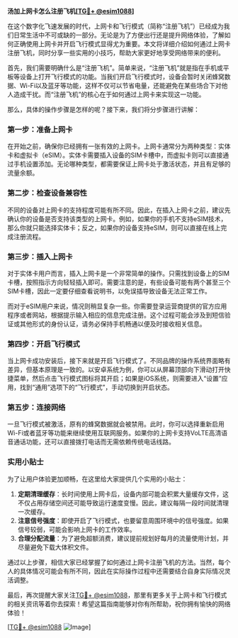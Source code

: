 **汤加上网卡怎么注册飞机[[TG💪+ @esim1088](https://t.me/s/esim1088)]**

在这个数字化飞速发展的时代，上网卡和飞行模式（简称“注册飞机”）已经成为我们日常生活中不可或缺的一部分。无论是为了方便出行还是提升网络体验，了解如何正确使用上网卡并开启飞行模式显得尤为重要。本文将详细介绍如何通过上网卡注册飞机，同时分享一些实用的小技巧，帮助大家更好地享受网络带来的便利。

首先，我们需要明确什么是“注册飞机”。简单来说，“注册飞机”就是指在手机或平板等设备上打开飞行模式的功能。当我们开启飞行模式时，设备会暂时关闭蜂窝数据、Wi-Fi以及蓝牙等功能，这样不仅可以节省电量，还能避免在某些场合下对他人造成干扰。而“注册飞机”的核心在于如何通过上网卡来实现这一功能。

那么，具体的操作步骤是怎样的呢？接下来，我们将分步骤进行讲解：

### 第一步：准备上网卡

在开始之前，确保你已经拥有一张有效的上网卡。上网卡通常分为两种类型：实体卡和虚拟卡（eSIM）。实体卡需要插入设备的SIM卡槽中，而虚拟卡则可以直接通过手机设置添加。无论哪种类型，都需要保证上网卡处于激活状态，并且有足够的流量余额。

### 第二步：检查设备兼容性

不同的设备对上网卡的支持程度可能有所不同。因此，在插入上网卡之前，建议先确认你的设备是否支持该类型的上网卡。例如，如果你的手机不支持eSIM技术，那么你就只能选择实体卡；反之，如果你的设备支持eSIM，则可以直接在线上完成注册流程。

### 第三步：插入上网卡

对于实体卡用户而言，插入上网卡是一个非常简单的操作。只需找到设备上的SIM卡槽，按照指示方向轻轻插入即可。需要注意的是，有些设备可能有两个甚至三个SIM卡槽，因此一定要仔细查看说明书，以免误插导致设备无法正常工作。

而对于eSIM用户来说，情况则稍显复杂一些。你需要登录运营商提供的官方应用程序或者网站，根据提示输入相应的信息完成注册。这个过程可能会涉及到短信验证或其他形式的身份认证，请务必保持手机畅通以便及时接收相关信息。

### 第四步：开启飞行模式

当上网卡成功安装后，接下来就是开启飞行模式了。不同品牌的操作系统界面略有差异，但基本原理是一致的。以安卓系统为例，你可以从屏幕顶部向下滑动打开快捷菜单，然后点击飞行模式图标将其开启；如果是iOS系统，则需要进入“设置”应用，找到“通用”选项下的“飞行模式”，手动切换到开启状态。

### 第五步：连接网络

一旦飞行模式被激活，原有的蜂窝数据就会被禁用。此时，你可以选择重新启用Wi-Fi或者蓝牙等功能来继续使用互联网服务。如果你的上网卡支持VoLTE高清语音通话功能，还可以直接拨打电话而无需依赖传统电话线路。

### 实用小贴士

为了让用户体验更加顺畅，在这里给大家提供几个实用的小贴士：

1. **定期清理缓存**：长时间使用上网卡后，设备内部可能会积累大量缓存文件，这不仅占用存储空间还可能导致运行速度变慢。因此，建议每隔一段时间就清理一次缓存。
2. **注意信号强度**：即使开启了飞行模式，也要留意周围环境中的信号强度。如果信号较弱，可能会影响上网卡的工作效率。
3. **合理分配流量**：为了避免超额消费，建议提前规划好每月的流量使用计划，并尽量避免下载大体积文件。

通过以上步骤，相信大家已经掌握了如何通过上网卡注册飞机的方法。当然，每个人的具体情况可能会有所不同，因此在实际操作过程中还需要结合自身实际情况灵活调整。

最后，再次提醒大家关注[TG💪+ @esim1088](https://t.me/s/esim1088)，那里有更多关于上网卡和飞行模式的相关资讯等着你去探索！希望这篇指南能够对你有所帮助，祝你拥有愉快的网络体验！

[[TG💪+ @esim1088](https://t.me/s/esim1088) ![Image](https://i.postimg.cc/4NQfJmqS/Snipaste-2025-05-13-00-14-12.png)]